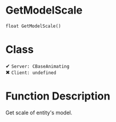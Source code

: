 # GetModelScale
```
float GetModelScale()
```
# Class
✔ `Server: CBaseAnimating`  
✖ `Client: undefined`  

# Function Description
Get scale of entity's model.
